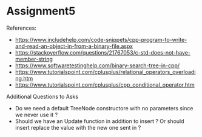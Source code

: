 # Assignment5
 

 References:
 - https://www.includehelp.com/code-snippets/cpp-program-to-write-and-read-an-object-in-from-a-binary-file.aspx
 - https://stackoverflow.com/questions/21767053/c-std-does-not-have-member-string
 - https://www.softwaretestinghelp.com/binary-search-tree-in-cpp/
 - https://www.tutorialspoint.com/cplusplus/relational_operators_overloading.htm
 - https://www.tutorialspoint.com/cplusplus/cpp_conditional_operator.htm


 Additional Questions to Asks
 - Do we need a default TreeNode constructore with no parameters since we never use it ?
 - Should we have an Update function in addition to insert ? Or should insert replace the 
   value with the new one sent in ?


